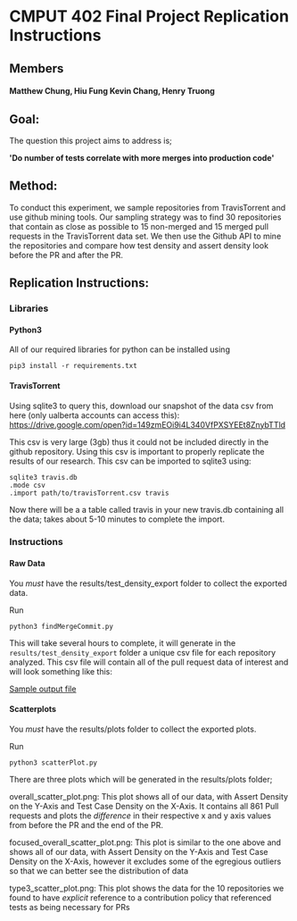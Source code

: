 # CMPUT 402 Final Project Replication Instructions
## Members
#### Matthew Chung, Hiu Fung Kevin Chang, Henry Truong

## Goal:
The question this project aims to address is; 

**'Do number of tests correlate with more merges into production code'**

## Method:
To conduct this experiment, we sample repositories from TravisTorrent and use github mining tools. Our sampling strategy was to find 30 repositories that contain as close as possible to 15 non-merged and 15 merged pull requests in the TravisTorrent data set. We then use the Github API to mine the repositories and compare how test density and assert density look before the PR and after the PR.

## Replication Instructions: 

### Libraries

#### Python3

All of our required libraries for python can be installed using 
```
pip3 install -r requirements.txt
```

#### TravisTorrent
Using sqlite3 to query this, download our snapshot of the data csv from here (only ualberta accounts can access this): https://drive.google.com/open?id=149zmEOi9i4L340VfPXSYEEt8ZnybTTld 

This csv is very large (3gb) thus it could not be included directly in the github repository. Using this csv is important to properly replicate the results of our research. This csv can be imported to sqlite3 using:  
```
sqlite3 travis.db
.mode csv
.import path/to/travisTorrent.csv travis
```
Now there will be a a table called travis in your new travis.db containing all the data; takes about 5-10 minutes to complete the import.  

### Instructions 

#### Raw Data
You *must* have the results/test_density_export folder to collect the exported data.

Run
```
python3 findMergeCommit.py
```
This will take several hours to complete, it will generate in the `results/test_density_export` folder a unique csv file for each repository analyzed. This csv file will contain all of the pull request data of interest and will look something like this:

[Sample output file](https://github.com/cmput402-w19/project-Team8/blob/master/results/test_density_export/Singularity.csv)

#### Scatterplots
You *must* have the results/plots folder to collect the exported plots.

Run
```
python3 scatterPlot.py 
```
There are three plots which will be generated in the results/plots folder;

overall_scatter_plot.png: This plot shows all of our data, with Assert Density on the Y-Axis and Test Case Density on the X-Axis. It contains all 861 Pull requests and plots the *difference* in their respective x and y axis values from before the PR and the end of the PR.

focused_overall_scatter_plot.png: This plot is similar to the one above and shows all of our data, with Assert Density on the Y-Axis and Test Case Density on the X-Axis, however it excludes some of the egregious outliers so that we can better see the distribution of data

type3_scatter_plot.png: This plot shows the data for the 10 repositories we found to have *explicit* reference to a contribution policy that referenced tests as being necessary for PRs
